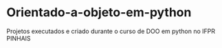 # Orientado-a-objeto-em-python

Projetos executados e criado durante o curso de DOO em python no IFPR PINHAIS
